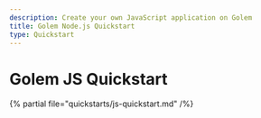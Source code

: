 ```yaml
---
description: Create your own JavaScript application on Golem
title: Golem Node.js Quickstart
type: Quickstart
---
```


# Golem JS Quickstart

{% partial file="quickstarts/js-quickstart.md" /%}
